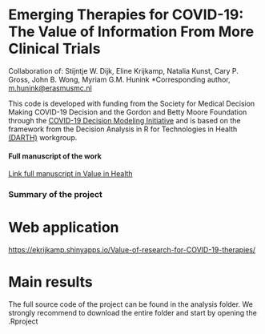 # Emerging Therapies for COVID-19: The Value of Information From More Clinical Trials
Collaboration of: Stijntje W. Dijk, Eline Krijkamp, Natalia Kunst, Cary P. Gross, John B. Wong, Myriam G.M. Hunink
*Corresponding author, m.hunink@erasmusmc.nl

This code is developed with funding from the Society for Medical Decision Making COVID-19 Decision and the Gordon and Betty Moore Foundation through the [COVID-19 Decision Modeling Initiative](https://smdm.org/news/detail/the-smdm-covid-19-decision-modeling-initiative-leaders-announce-grant-recip) and is based on the framework from the Decision Analysis in R for Technologies in Health [(DARTH)](http://darthworkgroup.com)  workgroup.

#### Full manuscript of the work
[Link full manuscript in Value in Health](https://www.sciencedirect.com/science/article/pii/S1098301522001589)


### Summary of the project

# Web application

 https://ekrijkamp.shinyapps.io/Value-of-research-for-COVID-19-therapies/


# Main results
The full source code of the project can be found in the analysis folder.
We strongly recommend to download the entire folder and start by opening the .Rproject




